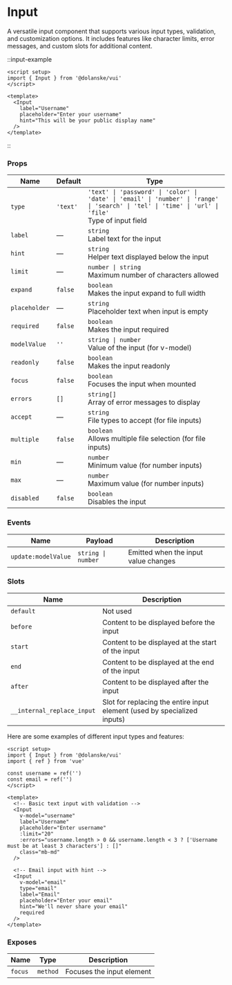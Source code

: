 # Input

A versatile input component that supports various input types, validation, and customization options. It includes features like character limits, error messages, and custom slots for additional content.

::input-example

```vue
<script setup>
import { Input } from '@dolanske/vui'
</script>

<template>
  <Input
    label="Username"
    placeholder="Enter your username"
    hint="This will be your public display name"
  />
</template>
```

::

### Props

| Name          | Default  | Type                                                                                                                                                     |
| ------------- | -------- | -------------------------------------------------------------------------------------------------------------------------------------------------------- |
| `type`        | `'text'` | `'text' \| 'password' \| 'color' \| 'date' \| 'email' \| 'number' \| 'range' \| 'search' \| 'tel' \| 'time' \| 'url' \| 'file'` <br> Type of input field |
| `label`       | —        | `string` <br> Label text for the input                                                                                                                   |
| `hint`        | —        | `string` <br> Helper text displayed below the input                                                                                                      |
| `limit`       | —        | `number \| string` <br> Maximum number of characters allowed                                                                                             |
| `expand`      | `false`  | `boolean` <br> Makes the input expand to full width                                                                                                      |
| `placeholder` | —        | `string` <br> Placeholder text when input is empty                                                                                                       |
| `required`    | `false`  | `boolean` <br> Makes the input required                                                                                                                  |
| `modelValue`  | `''`     | `string \| number` <br> Value of the input (for v-model)                                                                                                 |
| `readonly`    | `false`  | `boolean` <br> Makes the input readonly                                                                                                                  |
| `focus`       | `false`  | `boolean` <br> Focuses the input when mounted                                                                                                            |
| `errors`      | `[]`     | `string[]` <br> Array of error messages to display                                                                                                       |
| `accept`      | —        | `string` <br> File types to accept (for file inputs)                                                                                                     |
| `multiple`    | `false`  | `boolean` <br> Allows multiple file selection (for file inputs)                                                                                          |
| `min`         | —        | `number` <br> Minimum value (for number inputs)                                                                                                          |
| `max`         | —        | `number` <br> Maximum value (for number inputs)                                                                                                          |
| `disabled`    | `false`  | `boolean` <br> Disables the input                                                                                                                        |

### Events

| Name                | Payload            | Description                          |
| ------------------- | ------------------ | ------------------------------------ |
| `update:modelValue` | `string \| number` | Emitted when the input value changes |

### Slots

| Name                       | Description                                                              |
| -------------------------- | ------------------------------------------------------------------------ |
| `default`                  | Not used                                                                 |
| `before`                   | Content to be displayed before the input                                 |
| `start`                    | Content to be displayed at the start of the input                        |
| `end`                      | Content to be displayed at the end of the input                          |
| `after`                    | Content to be displayed after the input                                  |
| `__internal_replace_input` | Slot for replacing the entire input element (used by specialized inputs) |

Here are some examples of different input types and features:

```vue
<script setup>
import { Input } from '@dolanske/vui'
import { ref } from 'vue'

const username = ref('')
const email = ref('')
</script>

<template>
  <!-- Basic text input with validation -->
  <Input
    v-model="username"
    label="Username"
    placeholder="Enter username"
    :limit="20"
    :errors="username.length > 0 && username.length < 3 ? ['Username must be at least 3 characters'] : []"
    class="mb-md"
  />

  <!-- Email input with hint -->
  <Input
    v-model="email"
    type="email"
    label="Email"
    placeholder="Enter your email"
    hint="We'll never share your email"
    required
  />
</template>
```

### Exposes

| Name    | Type     | Description               |
| ------- | -------- | ------------------------- |
| `focus` | `method` | Focuses the input element |
